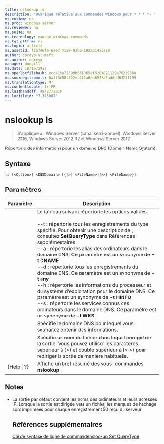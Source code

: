 ```yaml
---
title: nslookup ls
description: 'Rubrique relative aux commandes Windows pour * * * *- '
ms.custom: na
ms.prod: windows-server
ms.reviewer: na
ms.suite: na
ms.technology: manage-windows-commands
ms.tgt_pltfrm: na
ms.topic: article
ms.assetid: f15f06fe-67e7-41a9-93b5-192ab14ab380
author: coreyp-at-msft
ms.author: coreyp
manager: dongill
ms.date: 10/16/2017
ms.openlocfilehash: ecc419a72599b661865af6283821129a7021938a
ms.sourcegitcommit: 6aff3d88ff22ea141a6ea6572a5ad8dd6321f199
ms.translationtype: MT
ms.contentlocale: fr-FR
ms.lasthandoff: 09/27/2019
ms.locfileid: "71373087"
---
```

# <a name="nslookup-ls"></a>nslookup ls

>S'applique à : Windows Server (canal semi-annuel), Windows Server 2016, Windows Server 2012 R2 et Windows Server 2012

Répertorie des informations pour un domaine DNS (Domain Name System).
## <a name="syntax"></a>Syntaxe
```
ls [<Option>] <DNSDomain> [{[>] <FileName>|[>>] <FileName>}]
```
## <a name="parameters"></a>Paramètres

|    Paramètre    |                                                                                                                                                                                                                                                                                                               Description                                                                                                                                                                                                                                                                                                                |
|-----------------|------------------------------------------------------------------------------------------------------------------------------------------------------------------------------------------------------------------------------------------------------------------------------------------------------------------------------------------------------------------------------------------------------------------------------------------------------------------------------------------------------------------------------------------------------------------------------------------------------------------------------------------|
|    <Option>     | Le tableau suivant répertorie les options valides.<br /><br />--t : répertorie tous les enregistrements du type spécifié. Pour obtenir une description de <querytype>, consultez **SetQueryType** dans Références supplémentaires.<br />--a : répertorie les alias des ordinateurs dans le domaine DNS. Ce paramètre est un synonyme de **-t CNAME**<br />--d : répertorie tous les enregistrements du domaine DNS. Ce paramètre est un synonyme de **-t any**<br />--h : répertorie les informations du processeur et du système d’exploitation pour le domaine DNS. Ce paramètre est un synonyme de **-t HINFO**<br />--s : répertorie les services connus des ordinateurs dans le domaine DNS. Ce paramètre est un synonyme de **-t WKS**. |
|   <DNSDomain>   |                                                                                                                                                                                                                                                                                         Spécifie le domaine DNS pour lequel vous souhaitez obtenir des informations.                                                                                                                                                                                                                                                                                         |
|   <FileName>    |                                                                                                                                                                                                                                 Spécifie un nom de fichier dans lequel enregistrer la sortie. Vous pouvez utiliser les caractères supérieur à (>) et double supérieur à (> >) pour rediriger la sortie de manière habituelle.                                                                                                                                                                                                                                  |
| {Help &#124; ?} |                                                                                                                                                                                                                                                                                          Affiche un bref résumé des sous-commandes **nslookup** .                                                                                                                                                                                                                                                                                           |

## <a name="remarks"></a>Notes
- La sortie par défaut contient les noms des ordinateurs et leurs adresses IP. Lorsque la sortie est dirigée vers un fichier, les marques de hachage sont imprimées pour chaque enregistrement 50 reçu du serveur
  ## <a name="additional-references"></a>Références supplémentaires
  [Clé de syntaxe de ligne de commande](command-line-syntax-key.md)[nslookup Set QueryType](nslookup-set-querytype.md) 
  
